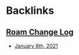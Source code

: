 
# Backlinks
## [Roam Change Log](<Roam Change Log.md>)
- [January 8th, 2021](<January 8th, 2021.md>)

